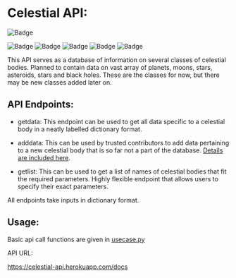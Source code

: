 # Celestial API:

![Badge](https://img.shields.io/badge/Status-Deployed-blue)

![Badge](https://img.shields.io/badge/Planets-8-green) ![Badge](https://img.shields.io/badge/Moons-0-green) ![Badge](https://img.shields.io/badge/Asteroids-0-green) ![Badge](https://img.shields.io/badge/Stars-0-green) ![Badge](https://img.shields.io/badge/Black%20Holes-0-green)

This API serves as a database of information on several classes of celestial bodies. Planned to contain data on vast array of planets, moons, stars, asteroids, stars and black holes. These are the classes for now, but there may be new classes added later on.

## API Endpoints:

* getdata:
    This endpoint can be used to get all data specific to a celestial body in a neatly labelled dictionary format.

* adddata:
    This can be used by trusted contributors to add data pertaining to a new celestial body that is so far not a part of the database. [Details are included here](https://github.com/Roboramv2/Celestial-API/blob/main/addformat.md).

* getlist:
    This can be used to get a list of names of celestial bodies that fit the required parameters. Highly flexible endpoint that allows users to specify their exact parameters. 

All endpoints take inputs in dictionary format.

## Usage:
Basic api call functions are given in [usecase.py](https://github.com/Roboramv2/Celestial-API/blob/main/usecase.py)

API URL:

https://celestial-api.herokuapp.com/docs

